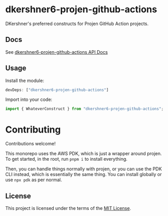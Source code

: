 # dkershner6-projen-github-actions

DKershner's preferred constructs for Projen GitHub Action projects.

## Docs

See [dkershner6-projen-github-actions API Docs](https://dkershner6.github.io/projen-constructs/dkershner6-projen-github-actions)

## Usage

Install the module:

```typescript
devDeps: ["dkershner6-projen-github-actions"]
```

Import into your code:

```typescript
import { WhateverConstruct } from "dkershner6-projen-github-actions";
```

# Contributing

Contributions welcome!

This monorepo uses the AWS PDK, which is just a wrapper around projen. To get started, in the root, run `pnpm i` to install everything.

Then, you can handle things normally with projen, or you can use the PDK CLI instead, which is essentially the same thing. You can install globally or use `npx pdk` as per normal.

## License

This project is licensed under the terms of the [MIT License](LICENSE.md).